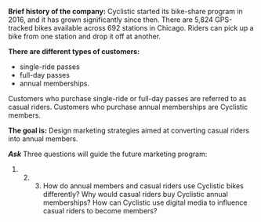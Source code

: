 **Brief history of the company:**
Cyclistic started its bike-share program in 2016, and it has grown significantly since then. There are 5,824 GPS-tracked bikes available across 692 stations in Chicago. Riders can pick up a bike from one station and drop it off at another.

**There are different types of customers:**
* single-ride passes
* full-day passes
* annual memberships.

Customers who purchase single-ride or full-day passes are referred to as casual riders.
Customers who purchase annual memberships are Cyclistic members.

**The goal is:**
Design marketing strategies aimed at converting casual riders into annual members.

***Ask***
Three questions will guide the future marketing program:
1. 2. 3. How do annual members and casual riders use Cyclistic bikes differently?
Why would casual riders buy Cyclistic annual memberships?
How can Cyclistic use digital media to influence casual riders to become members?
